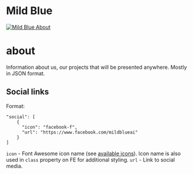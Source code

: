 # Mild Blue

[![Mild Blue About](https://github.com/mild-blue/about/blob/master/images/assets/readme_about.jpg?raw=true)](https://jobs.mild.blue/)

# about

Information about us, our projects that will be presented anywhere. Mostly in JSON format.

## Social links
Format:
```
"social": [
    {
      "icon": "facebook-f",
      "url": "https://www.facebook.com/mildblueai"
    }
]
```
`icon` - Font Awesome icon name (see [available icons](https://fontawesome.com/icons?d=gallery&m=free)). Icon name is also used in `class` property on FE for additional styling.
`url` - Link to social media.
